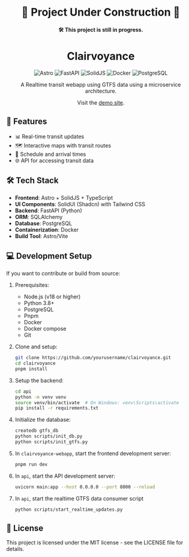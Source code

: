 


<div align="center">

# 🚧 **Project Under Construction** 🚧
 
#### 🛠️ **This project is still in progress.** 

</div>


<div align="center">

<!-- <img src="clairvoyance-webapp/public/favicon.svg"> -->

<h1>Clairvoyance</h1>


![Astro](https://img.shields.io/badge/astro-%23FF5A1F.svg?style=for-the-badge&logo=astro&logoColor=white)
![FastAPI](https://img.shields.io/badge/fastapi-%2300C7B7.svg?style=for-the-badge&amp;logo=fastapi&amp;logoColor=white)
![SolidJS](https://img.shields.io/badge/solid.js-%2320232a.svg?style=for-the-badge&logo=solid&logoColor=%2361DAFB)
![Docker](https://img.shields.io/badge/docker-%232496ED.svg?style=for-the-badge&logo=docker&logoColor=white)
![PostgreSQL](https://img.shields.io/badge/postgresql-%23336791.svg?style=for-the-badge&logo=postgresql&logoColor=white)

A Realtime transit webapp using GTFS data using a microservice architecture. 

Visit the [demo site](https://bp.botnewish.xyz/clairvoyance2/).

</div>

## 🚀 Features

-   📊 Real-time transit updates
-   🗺️ Interactive maps with transit routes
-   📅 Schedule and arrival times
-   🌐 API for accessing transit data

## 🛠️ Tech Stack

-   **Frontend**: Astro + SolidJS + TypeScript
-   **UI Components**: SolidUI (Shadcn) with Tailwind CSS
-   **Backend**: FastAPI (Python)
-   **ORM**: SQLAlchemy
-   **Database**: PostgreSQL
-   **Containerization**: Docker
-   **Build Tool**: Astro/Vite



## 💻 Development Setup

If you want to contribute or build from source:

1. Prerequisites:

    - Node.js (v18 or higher)
    - Python 3.8+
    - PostgreSQL
    - Pnpm
    - Docker 
    - Docker compose
    - Git

2. Clone and setup:
    ```bash
    git clone https://github.com/yourusername/clairvoyance.git
    cd clairvoyance
    pnpm install
    ```

3. Setup the backend:
    ```bash
    cd api
    python -m venv venv
    source venv/bin/activate  # On Windows: venv\Scripts\activate
    pip install -r requirements.txt
    ```

4. Initialize the database:
    ```bash
    createdb gtfs_db
    python scripts/init_db.py
    python scripts/init_gtfs.py
    ```

5. In `clairvoyance-webapp`, start the frontend development server:
    ```bash
    pnpm run dev
    ```
6. In `api`, start the API development server:
    ```bash
    uvicorn main:app --host 0.0.0.0 --port 8000 --reload
    ```
7. In `api`, start the realtime GTFS data consumer script 
    ```bash
    python scripts/start_realtime_updates.py
    ```

## 📝 License

This project is licensed under the MIT license - see the LICENSE file for details.